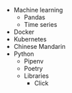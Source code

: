 * Machine learning
	* Pandas
	* Time series
* Docker
* Kubernetes
* Chinese Mandarin
* Python
	* Pipenv
	* Poetry
	* Libraries
		* Click
